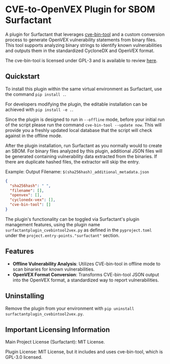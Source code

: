 # CVE-to-OpenVEX Plugin for SBOM Surfactant

A plugin for Surfactant that leverages [cve-bin-tool](https://github.com/intel/cve-bin-tool) and a custom conversion process to generate OpenVEX vulnerability statements from binary files. This tool supports analyzing binary strings to identify known vulnerabilities and outputs them in the standardized CycloneDX and OpenVEX format.

The cve-bin-tool is licensed under GPL-3 and is available to review [here](https://github.com/intel/cve-bin-tool?tab=GPL-3.0-1-ov-file#readme).

## Quickstart

To install this plugin within the same virtual environment as Surfactant, use the command `pip install .`.

For developers modifying the plugin, the editable installation can be achieved with `pip install -e .`.

Since the plugin is designed to run in `--offline` mode, before your initial run of the script please run the command `cve-bin-tool --update now`. This will provide you a freshly updated local database that the script will check against in the offline mode.

After the plugin installation, run Surfactant as you normally would to create an SBOM. For binary files analyzed by this plugin, additional JSON files will be generated containing vulnerability data extracted from the binaries. If there are duplicate hashed files, the extractor will skip the entry.

Example:
Output Filename: `$(sha256hash)_additional_metadata.json`

```json
{
  "sha256hash": " ",
  "filename": [],
  "openvex": [],
  "cyclonedx-vex": [],
  "cve-bin-tool": []
}
```

The plugin's functionality can be toggled via Surfactant's plugin management features, using the plugin name `surfactantplugin_cvebintool2vex.py` as defined in the `pyproject.toml` under the `project.entry-points."surfactant"` section.

## Features

- **Offline Vulnerability Analysis**: Utilizes CVE-bin-tool in offline mode to scan binaries for known vulnerabilities.
- **OpenVEX Format Conversion**: Transforms CVE-bin-tool JSON output into the OpenVEX format, a standardized way to report vulnerabilities.

## Uninstalling

Remove the plugin from your environment with `pip uninstall surfactantplugin_cvebintool2vex.py`.

## Important Licensing Information
Main Project License (Surfactant): MIT License.

Plugin License: MIT License, but it includes and uses cve-bin-tool, which is GPL-3.0 licensed.
